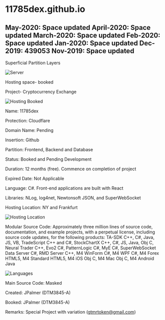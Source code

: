 # 11785dex.github.io

May-2020: Space updated
April-2020: Space updated
March-2020: Space updated
Feb-2020: Space updated
Jan-2020: Space updated
Dec-2019: 439053
Nov-2019: Space updated
-----------------------
Superficial Partition Layers 

![Server](https://iteducationcentre.com/wp-content/uploads/2018/10/Server-training-in-pune.gif)

Hosting space- booked

Project- Cryptocurrency Exchange

![Hosting Booked](https://iceplatoon.com/wp-content/uploads/2019/08/How-To-Choose-The-Best-Hosting.png)

Name: 11785dex

Protection: Cloudflare

Domain Name: Pending

Insertion: Github

Partition: Frontend, Backend and Database

Status: Booked and Pending Development

Duration: 12 months (free). Commence on completion of project

Expired Date: Not Applicable

Language: C#. Front-end applications are built with React

Libraries: NLog, log4net, Newtonsoft JSON, and SuperWebSocket

Hosting Location: NY and Frankfurt

![Hosting Location](http://www.97cents.net/wp-content/uploads/2015/09/cloudflare-network-map.png)

Modular Source Code: Approximately three million lines of source code, documentation, and example projects, with a perpetual license, including source code updates, for the following products: TA-SDK C++, C#, Java, JS, VB, TradeScript C++ and C#, StockChartX C++, C#, JS, Java, Obj C, Neural Trader C++, Evo2 C#, PatternLogic C#, MyE C#, SuperWebSocket Data Server C#, RMD Server C++, M4 WinForm C#, M4 WPF C#, M4 Forex HTML5, M4 Standard HTML5, M4 iOS Obj C, M4 Mac Obj C, M4 Android Java

![Languages](https://zdnet1.cbsistatic.com/hub/i/r/2016/09/23/0bd0ce11-0fdc-4075-8566-2f6ede95a310/resize/770xauto/a0fbc332259076fdab94efe4d002ff9f/combined-chart-a.jpg)

Main Source Code: Masked

Created: JPalmer (DTM3845-A)

Booked: JPalmer (DTM3845-A)

Remarks: Special Project with variation (gtmrtoken@gmail.com)
